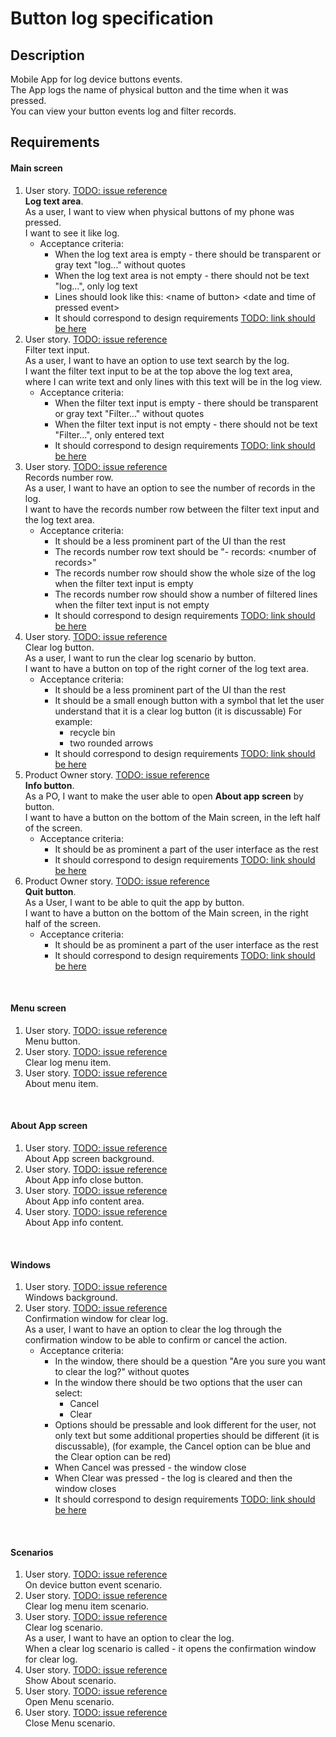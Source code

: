# Button log specification

## Description

Mobile App for log device buttons events.<br>
The App logs the name of physical button and the time when it was pressed.<br>
You can view your button events log and filter records.<br>


## Requirements

#### Main screen
1. User story. [TODO: issue reference]()<br>
**Log text area**.<br>
As a user, I want to view when physical buttons of my phone was pressed.<br>
I want to see it like log.<br>
   - Acceptance criteria:
     - When the log text area is empty - there should be transparent or gray text "log..." without quotes
     - When the log text area is not empty - there should not be text "log...", only log text
     - Lines should look like this: &lt;name of button> &lt;date and time of pressed event>
     - It should correspond to design requirements [TODO: link should be here]()
2. User story. [TODO: issue reference]()<br>
Filter text input.<br>
As a user, I want to have an option to use text search by the log.<br>
I want the filter text input to be at the top above the log text area,<br>
where I can write text and only lines with this text will be in the log view.<br>
   - Acceptance criteria:
     - When the filter text input is empty - there should be transparent or gray text "Filter..." without quotes
     - When the filter text input is not empty - there should not be text "Filter...", only entered text
     - It should correspond to design requirements [TODO: link should be here]()
3. User story. [TODO: issue reference]()<br>
Records number row.<br>
As a user, I want to have an option to see the number of records in the log.<br>
I want to have the records number row between the filter text input and the log text area.<br>
   - Acceptance criteria:
     - It should be a less prominent part of the UI than the rest
     - The records number row text should be "- records: &lt;number of records>"
     - The records number row should show the whole size of the log when the filter text input is empty
     - The records number row should show a number of filtered lines when the filter text input is not empty
     - It should correspond to design requirements [TODO: link should be here]()
4. User story. [TODO: issue reference]()<br>
Clear log button.<br>
As a user, I want to run the clear log scenario by button.<br>
I want to have a button on top of the right corner of the log text area.<br>
   - Acceptance criteria:
     - It should be a less prominent part of the UI than the rest
     - It should be a small enough button with a symbol that let the user understand that it is a clear log button (it is discussable)
       For example:
       - recycle bin
       - two rounded arrows
     - It should correspond to design requirements [TODO: link should be here]()
5. Product Owner story. [TODO: issue reference]()<br>
**Info button**.<br>
As a PO, I want to make the user able to open **About app screen** by button.<br>
I want to have a button on the bottom of the Main screen, in the left half of the screen.<br>
   - Acceptance criteria:
     - It should be as prominent a part of the user interface as the rest
     - It should correspond to design requirements [TODO: link should be here]()
6. Product Owner story. [TODO: issue reference]()<br>
**Quit button**.<br>
As a User, I want to be able to quit the app by button.<br>
I want to have a button on the bottom of the Main screen, in the right half of the screen.<br>
   - Acceptance criteria:
     - It should be as prominent a part of the user interface as the rest
     - It should correspond to design requirements [TODO: link should be here]()
<br>

#### Menu screen
1. User story. [TODO: issue reference]()<br>
Menu button.<br>
2. User story. [TODO: issue reference]()<br>
Clear log menu item.<br>
3. User story. [TODO: issue reference]()<br>
About menu item.<br>
<br>

#### About App screen
1. User story. [TODO: issue reference]()<br>
About App screen background.<br>
2. User story. [TODO: issue reference]()<br>
About App info close button.<br>
3. User story. [TODO: issue reference]()<br>
About App info content area.<br>
4. User story. [TODO: issue reference]()<br>
About App info content.<br>
<br>

#### Windows
1. User story. [TODO: issue reference]()<br>
Windows background.<br>
2. User story. [TODO: issue reference]()<br>
Confirmation window for clear log.<br>
As a user, I want to have an option to clear the log through the confirmation window to be able to confirm or cancel the action.<br>
   - Acceptance criteria:
     - In the window, there should be a question "Are you sure you want to clear the log?" without quotes
     - In the window there should be two options that the user can select:
       - Cancel
       - Clear
     - Options should be pressable and look different for the user,
       not only text but some additional properties should be different (it is discussable),
       (for example, the Cancel option can be blue and the Clear option can be red)
     - When Cancel was pressed - the window close
     - When Clear was pressed - the log is cleared and then the window closes
     - It should correspond to design requirements [TODO: link should be here]()
<br>

#### Scenarios
1. User story. [TODO: issue reference]()<br>
On device button event scenario.<br>
2. User story. [TODO: issue reference]()<br>
Clear log menu item scenario.<br>
3. User story. [TODO: issue reference]()<br>
Clear log scenario.<br>
As a user, I want to have an option to clear the log.<br>
When a clear log scenario is called - it opens the confirmation window for clear log.<br>
4. User story. [TODO: issue reference]()<br>
Show About scenario.<br>
5. User story. [TODO: issue reference]()<br>
Open Menu scenario.<br>
6. User story. [TODO: issue reference]()<br>
Close Menu scenario.<br>
<br>
